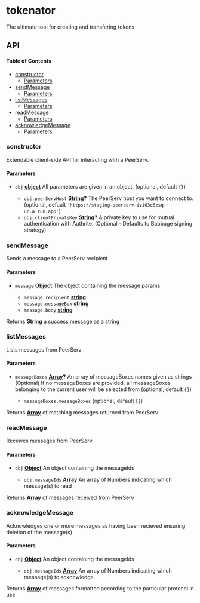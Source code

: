 # tokenator

The ultimate tool for creating and transfering tokens

## API

<!-- Generated by documentation.js. Update this documentation by updating the source code. -->

#### Table of Contents

*   [constructor](#constructor)
    *   [Parameters](#parameters)
*   [sendMessage](#sendmessage)
    *   [Parameters](#parameters-1)
*   [listMessages](#listmessages)
    *   [Parameters](#parameters-2)
*   [readMessage](#readmessage)
    *   [Parameters](#parameters-3)
*   [acknowledgeMessage](#acknowledgemessage)
    *   [Parameters](#parameters-4)

### constructor

Extendable client-side API for interacting with a PeerServ.

#### Parameters

*   `obj` **[object](https://developer.mozilla.org/docs/Web/JavaScript/Reference/Global_Objects/Object)** All parameters are given in an object. (optional, default `{}`)

    *   `obj.peerServHost` **[String](https://developer.mozilla.org/docs/Web/JavaScript/Reference/Global_Objects/String)?** The PeerServ host you want to connect to. (optional, default `'https://staging-peerserv-ivi63c6zsq-uc.a.run.app'`)
    *   `obj.clientPrivateKey` **[String](https://developer.mozilla.org/docs/Web/JavaScript/Reference/Global_Objects/String)?** A private key to use for mutual authentication with Authrite. (Optional - Defaults to Babbage signing strategy).

### sendMessage

Sends a message to a PeerServ recipient

#### Parameters

*   `message` **[Object](https://developer.mozilla.org/docs/Web/JavaScript/Reference/Global_Objects/Object)** The object containing the message params

    *   `message.recipient` **[string](https://developer.mozilla.org/docs/Web/JavaScript/Reference/Global_Objects/String)** 
    *   `message.messageBox` **[string](https://developer.mozilla.org/docs/Web/JavaScript/Reference/Global_Objects/String)** 
    *   `message.body` **[string](https://developer.mozilla.org/docs/Web/JavaScript/Reference/Global_Objects/String)** 

Returns **[String](https://developer.mozilla.org/docs/Web/JavaScript/Reference/Global_Objects/String)** a success message as a string

### listMessages

Lists messages from PeerServ

#### Parameters

*   `messageBoxes` **[Array](https://developer.mozilla.org/docs/Web/JavaScript/Reference/Global_Objects/Array)?** An array of messageBoxes names given as strings (Optional)
    If no messageBoxes are provided, all messageBoxes belonging to the current user will be selected from (optional, default `{}`)

    *   `messageBoxes.messageBoxes`   (optional, default `[]`)

Returns **[Array](https://developer.mozilla.org/docs/Web/JavaScript/Reference/Global_Objects/Array)** of matching messages returned from PeerServ

### readMessage

Receives messages from PeerServ

#### Parameters

*   `obj` **[Object](https://developer.mozilla.org/docs/Web/JavaScript/Reference/Global_Objects/Object)** An object containing the messageIds

    *   `obj.messageIds` **[Array](https://developer.mozilla.org/docs/Web/JavaScript/Reference/Global_Objects/Array)** An array of Numbers indicating which message(s) to read

Returns **[Array](https://developer.mozilla.org/docs/Web/JavaScript/Reference/Global_Objects/Array)** of messages received from PeerServ

### acknowledgeMessage

Acknowledges one or more messages as having been recieved ensuring deletion of the message(s)

#### Parameters

*   `obj` **[Object](https://developer.mozilla.org/docs/Web/JavaScript/Reference/Global_Objects/Object)** An object containing the messageIds

    *   `obj.messageIds` **[Array](https://developer.mozilla.org/docs/Web/JavaScript/Reference/Global_Objects/Array)** An array of Numbers indicating which message(s) to acknowledge

Returns **[Array](https://developer.mozilla.org/docs/Web/JavaScript/Reference/Global_Objects/Array)** of messages formatted according to the particular protocol in use
